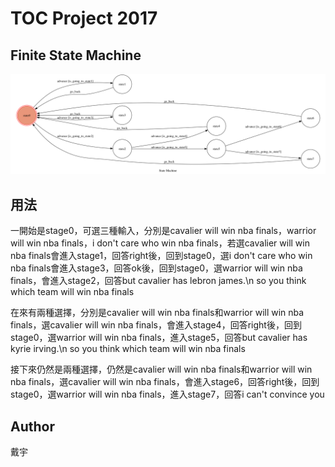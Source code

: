 # TOC Project 2017


## Finite State Machine
![fsm](./img/show-fsm.png)

## 用法
一開始是stage0，可選三種輸入，分別是cavalier will win nba finals，warrior will win nba finals，i don't care who win nba finals，若選cavalier will win nba finals會進入stage1，回答right後，回到stage0，選i don't care who win nba finals會進入stage3，回答ok後，回到stage0，選warrior will win nba finals，會進入stage2，回答but cavalier has lebron james.\n so you think which team will win nba finals

在來有兩種選擇，分別是cavalier will win nba finals和warrior will win nba finals，選cavalier will win nba finals，會進入stage4，回答right後，回到stage0，選warrior will win nba finals，進入stage5，回答but cavalier has kyrie irving.\n so you think which team will win nba finals

接下來仍然是兩種選擇，仍然是cavalier will win nba finals和warrior will win nba finals，選cavalier will win nba finals，會進入stage6，回答right後，回到stage0，選warrior will win nba finals，進入stage7，回答i can't convince you

## Author
戴宇
